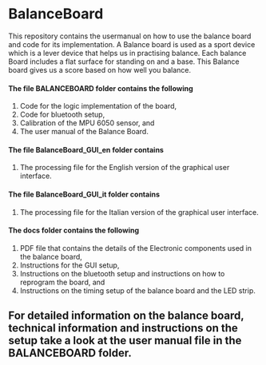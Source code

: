 # BalanceBoard

This repository contains the usermanual on how to use the balance board and code for its implementation. 
A Balance board is used as a sport device which is a lever device that helps us in practising balance. Each balance Board includes a flat surface for standing on and a base. This Balance board gives us a score based on how well you balance. 


#### The file BALANCEBOARD folder contains the following

1. Code for the logic implementation of the board, 
2. Code for bluetooth setup,  
3. Calibration of the MPU 6050 sensor, and 
4. The user manual of the Balance Board. 

#### The file BalanceBoard_GUI_en folder contains  

1. The processing file for the English version of the graphical user interface.

#### The file BalanceBoard_GUI_it folder contains  

1. The processing file for the Italian version of the graphical user interface. 

#### The docs folder contains the following 

1. PDF file that contains the details of the Electronic components used in the balance board, 
2. Instructions for the GUI setup,  
3. Instructions on the bluetooth setup and instructions on how to reprogram the board, and 
4. Instructions on the timing setup of the balance board and the LED strip. 


## For detailed information on the balance board, technical information and instructions on the setup take a look at the user manual file in the BALANCEBOARD folder. 